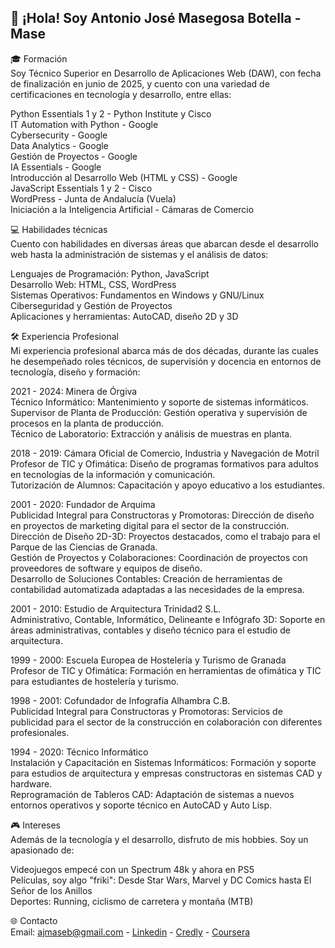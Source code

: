 ## 👋 ¡Hola! Soy Antonio José Masegosa Botella - Mase

🎓 Formación  
Soy Técnico Superior en Desarrollo de Aplicaciones Web (DAW), con fecha de finalización en junio de 2025, y cuento con una variedad de certificaciones en tecnología y desarrollo, entre ellas:

Python Essentials 1 y 2 - Python Institute y Cisco  
IT Automation with Python - Google  
Cybersecurity - Google  
Data Analytics - Google  
Gestión de Proyectos - Google  
IA Essentials - Google  
Introducción al Desarrollo Web (HTML y CSS) - Google  
JavaScript Essentials 1 y 2 - Cisco  
WordPress - Junta de Andalucía (Vuela)  
Iniciación a la Inteligencia Artificial - Cámaras de Comercio  

💻 Habilidades técnicas  
Cuento con habilidades en diversas áreas que abarcan desde el desarrollo web hasta la administración de sistemas y el análisis de datos:  

Lenguajes de Programación: Python, JavaScript  
Desarrollo Web: HTML, CSS, WordPress  
Sistemas Operativos: Fundamentos en Windows y GNU/Linux  
Ciberseguridad y Gestión de Proyectos  
Aplicaciones y herramientas: AutoCAD, diseño 2D y 3D  

🛠️ Experiencia Profesional  
Mi experiencia profesional abarca más de dos décadas, durante las cuales he desempeñado roles técnicos, de supervisión y docencia en entornos de tecnología, diseño y formación:

2021 - 2024: Minera de Órgiva  
Técnico Informático: Mantenimiento y soporte de sistemas informáticos.  
Supervisor de Planta de Producción: Gestión operativa y supervisión de procesos en la planta de producción.  
Técnico de Laboratorio: Extracción y análisis de muestras en planta.  

2018 - 2019: Cámara Oficial de Comercio, Industria y Navegación de Motril  
Profesor de TIC y Ofimática: Diseño de programas formativos para adultos en tecnologías de la información y comunicación.  
Tutorización de Alumnos: Capacitación y apoyo educativo a los estudiantes.  

2001 - 2020: Fundador de Arquima  
Publicidad Integral para Constructoras y Promotoras: Dirección de diseño en proyectos de marketing digital para el sector de la construcción.  
Dirección de Diseño 2D-3D: Proyectos destacados, como el trabajo para el Parque de las Ciencias de Granada.  
Gestión de Proyectos y Colaboraciones: Coordinación de proyectos con proveedores de software y equipos de diseño.  
Desarrollo de Soluciones Contables: Creación de herramientas de contabilidad automatizada adaptadas a las necesidades de la empresa.  

2001 - 2010: Estudio de Arquitectura Trinidad2 S.L.  
Administrativo, Contable, Informático, Delineante e Infógrafo 3D: Soporte en áreas administrativas, contables y diseño técnico para el estudio de arquitectura.  

1999 - 2000: Escuela Europea de Hostelería y Turismo de Granada  
Profesor de TIC y Ofimática: Formación en herramientas de ofimática y TIC para estudiantes de hostelería y turismo.  

1998 - 2001: Cofundador de Infografía Alhambra C.B.  
Publicidad Integral para Constructoras y Promotoras: Servicios de publicidad para el sector de la construcción en colaboración con diferentes profesionales.  

1994 - 2020: Técnico Informático  
Instalación y Capacitación en Sistemas Informáticos: Formación y soporte para estudios de arquitectura y empresas constructoras en sistemas CAD y hardware.  
Reprogramación de Tableros CAD: Adaptación de sistemas a nuevos entornos operativos y soporte técnico en AutoCAD y Auto Lisp.  

🎮 Intereses  
Además de la tecnología y el desarrollo, disfruto de mis hobbies. Soy un apasionado de:  

Videojuegos empecé con un Spectrum 48k y ahora en PS5  
Películas, soy algo "friki": Desde Star Wars, Marvel y DC Comics hasta El Señor de los Anillos  
Deportes: Running, ciclismo de carretera y montaña (MTB)  

🌐 Contacto  
Email: ajmaseb@gmail.com - 
[Linkedin](linkedin.com/in/mase73) - 
[Credly](https://www.credly.com/users/ajmaseb) - 
[Coursera](https://www.coursera.org/learner/mase) 
